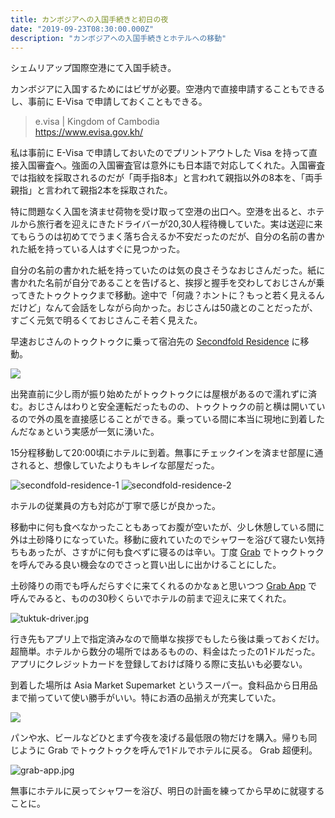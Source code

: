 ```yaml
---
title: カンボジアへの入国手続きと初日の夜
date: "2019-09-23T08:30:00.000Z"
description: "カンボジアへの入国手続きとホテルへの移動"
---
```


シェムリアップ国際空港にて入国手続き。

カンボジアに入国するためにはビザが必要。空港内で直接申請することもできるし、事前に E-Visa で申請しておくこともできる。

> e.visa | Kingdom of Cambodia  
> https://www.evisa.gov.kh/ 

私は事前に E-Visa で申請しておいたのでプリントアウトした Visa を持って直接入国審査へ。強面の入国審査官は意外にも日本語で対応してくれた。入国審査では指紋を採取されるのだが「両手指8本」と言われて親指以外の8本を、「両手親指」と言われて親指2本を採取された。

特に問題なく入国を済ませ荷物を受け取って空港の出口へ。空港を出ると、ホテルから旅行者を迎えにきたドライバーが20,30人程待機していた。実は送迎に来てもらうのは初めてでうまく落ち合えるか不安だったのだが、自分の名前の書かれた紙を持っている人はすぐに見つかった。

自分の名前の書かれた紙を持っていたのは気の良さそうなおじさんだった。紙に書かれた名前が自分であることを告げると、挨拶と握手を交わしておじさんが乗ってきたトゥクトゥクまで移動。途中で「何歳？ホントに？もっと若く見えるんだけど」なんて会話をしながら向かった。おじさんは50歳とのことだったが、すごく元気で明るくておじさんこそ若く見えた。

早速おじさんのトゥクトゥクに乗って宿泊先の [Secondfold Residence](https://www.booking.com/hotel/kh/anachak-boutique.ja.html) に移動。

<img src="https://maps.googleapis.com/maps/api/staticmap?center=Secondfold+Residence&zoom=15&size=640x480&markers=color:red%7C13.3525412,103.8497687&key=AIzaSyB-Y9VfGNRw433EqW3-GskaD5Utwm_Ogbg" />

出発直前に少し雨が振り始めたがトゥクトゥクには屋根があるので濡れずに済む。おじさんはわりと安全運転だったものの、トゥクトゥクの前と横は開いているので外の風を直接感じることができる。乗っている間に本当に現地に到着したんだなぁという実感が一気に湧いた。

15分程移動して20:00頃にホテルに到着。無事にチェックインを済ませ部屋に通されると、想像していたよりもキレイな部屋だった。

![secondfold-residence-1](./secondfold-residence-1.jpg)
![secondfold-residence-2](./secondfold-residence-2.jpg)

ホテルの従業員の方も対応が丁寧で感じが良かった。

移動中に何も食べなかったこともあってお腹が空いたが、少し休憩している間に外は土砂降りになっていた。移動に疲れていたのでシャワーを浴びて寝たい気持ちもあったが、さすがに何も食べずに寝るのは辛い。丁度 [Grab](https://www.grab.com/) でトゥクトゥクを呼んでみる良い機会なのでさっと買い出しに出かけることにした。

土砂降りの雨でも呼んだらすぐに来てくれるのかなぁと思いつつ [Grab App](https://apps.apple.com/jp/app/grab-app/id647268330) で呼んでみると、ものの30秒くらいでホテルの前まで迎えに来てくれた。

![tuktuk-driver.jpg](./tuktuk-driver.jpg)

行き先もアプリ上で指定済みなので簡単な挨拶でもしたら後は乗っておくだけ。超簡単。ホテルから数分の場所ではあるものの、料金はたったの1ドルだった。アプリにクレジットカードを登録しておけば降りる際に支払いも必要ない。

到着した場所は Asia Market Supemarket というスーパー。食料品から日用品まで揃っていて使い勝手がいい。特にお酒の品揃えが充実していた。

<img src="https://maps.googleapis.com/maps/api/staticmap?center=13.3575841,103.8536429&zoom=17&size=640x480&markers=color:red%7C13.3575841,103.8536429&key=AIzaSyB-Y9VfGNRw433EqW3-GskaD5Utwm_Ogbg" />

パンや水、ビールなどひとまず今夜を凌げる最低限の物だけを購入。帰りも同じように Grab でトゥクトゥクを呼んで1ドルでホテルに戻る。 Grab 超便利。

![grab-app.jpg](./grab-app.jpg)

無事にホテルに戻ってシャワーを浴び、明日の計画を練ってから早めに就寝することに。
